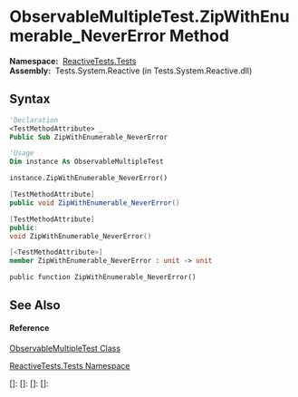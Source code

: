 # ObservableMultipleTest.ZipWithEnumerable\_NeverError Method

**Namespace:**  [ReactiveTests.Tests](ReactiveTests.Tests\ReactiveTests.Tests.md)  
**Assembly:**  Tests.System.Reactive (in Tests.System.Reactive.dll)

## Syntax

```vb
'Declaration
<TestMethodAttribute> _
Public Sub ZipWithEnumerable_NeverError
```

```vb
'Usage
Dim instance As ObservableMultipleTest

instance.ZipWithEnumerable_NeverError()
```

```csharp
[TestMethodAttribute]
public void ZipWithEnumerable_NeverError()
```

```c++
[TestMethodAttribute]
public:
void ZipWithEnumerable_NeverError()
```

```fsharp
[<TestMethodAttribute>]
member ZipWithEnumerable_NeverError : unit -> unit 
```

```jscript
public function ZipWithEnumerable_NeverError()
```

## See Also

#### Reference

[ObservableMultipleTest Class](ObservableMultipleTest\ObservableMultipleTest.md)

[ReactiveTests.Tests Namespace](ReactiveTests.Tests\ReactiveTests.Tests.md)

[]: 
[]: 
[]: 
[]: 